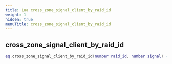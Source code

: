 ```yaml
---
title: Lua cross_zone_signal_client_by_raid_id
weight: 1
hidden: true
menuTitle: cross_zone_signal_client_by_raid_id
---
```

## cross_zone_signal_client_by_raid_id
```lua
eq.cross_zone_signal_client_by_raid_id(number raid_id, number signal) -- void
```